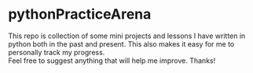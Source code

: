 # pythonPracticeArena
This repo is collection of some mini projects and lessons I have written in python both in the past and present.
This also makes it easy for me to personally track my progress.<br/>
Feel free to suggest anything that will help me improve. Thanks!

